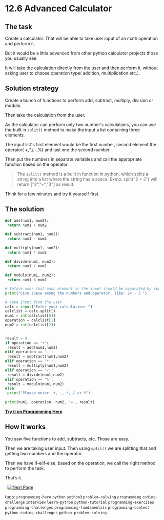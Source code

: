 # 12.6 Advanced Calculator

## The task
Create a calculator. That will be able to take user input of an math operation and perform it.

But it would be a little advanced from other python calculator projects those you usually see. 

It will take the calculation directly from the user and then perform it, without asking user to choose operation type( addition, multiplication etc.). 

## Solution strategy
Create a bunch of functions to perform add, subtract, multiply, division or modulo. 

Then take the calculation from the user. 

As the calculator can perform only two number's calculations, you can use the built in ``split()`` method to make the input a list containing three elements.

The input list's first element would be the first number, second element the operator( +,*,/,-,%) and last one the second number.

Then put the numbers in separate variables and call the appropriate function based on the operator.

> The `split()` method is a built in function in python, which splits a string into a list where the string has a space.
> Exmp: split("2 + 3") will return ["2","+","3"] as result.

Think for a few minutes and try it yourself first.

## The solution
```python
def add(num1, num2):
 return num1 + num2
 
def subtract(num1, num2):
 return num1 - num2
 
def multiply(num1, num2):
 return num1 * num2
 
def divide(num1, num2):
 return num1 / num2
 
def modulo(num1, num2):
 return num1 % num2

# Inform user that each element in the input should be separated by space.
print("Give space among the numbers and operator, like: 24 - 5 ")

# Take input from the user
calc = input("Enter your calculation: ")
calclist = calc.split()
num1 = int(calclist[0])
operation = calclist[1]
num2 = int(calclist[2])

 
result = 0
if operation == '+':
 result = add(num1,num2)
elif operation == '-':
 result = subtract(num1,num2)
elif operation == '*':
 result = multiply(num1,num2)
elif operation == '/':
 result = divide(num1,num2)
elif operation == '%':
 result = modulo(num1,num2)
else:
 print("Please enter: +, -, *, / or %")
 
print(num1, operation, num2, '=', result)
```
**[Try it on Programming Hero](https://play.google.com/store/apps/details?id=com.learnprogramming.codecamp)**


## How it works
You saw five functions to add, subtracts, etc. Those are easy.

Then we are taking user input. Then using `split()` we are splitting that and getting two numbers and the operator.

Then we have if-elif-else, based on the operation, we call the right method to perform the task.

That’s it. 


&nbsp;
[![Next Page](../assets/next-button.png)](Password-generator.md)
&nbsp;

tags:  `programming-hero`  `python`  `python3`  `problem-solving`  `programming`  `coding-challenge`  `interview`  `learn-python`  `python-tutorial`  `programming-exercises`  `programming-challenges`  `programming-fundamentals`  `programming-contest`  `python-coding-challenges`  `python-problem-solving`
